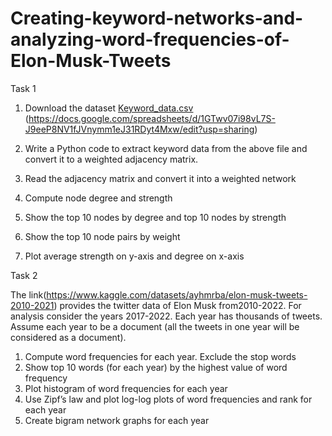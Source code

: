 # Creating-keyword-networks-and-analyzing-word-frequencies-of-Elon-Musk-Tweets

Task 1
1. Download the dataset [Keyword_data.csv](https://github.com/shahkimaya/Creating-keyword-networks-and-analyzing-word-frequencies-of-Elon-Musk-Tweets/files/10289936/Keyword_data.csv)
(https://docs.google.com/spreadsheets/d/1GTwv07i98vL7S-J9eeP8NV1fJVnymm1eJ31RDyt4Mxw/edit?usp=sharing)

2. Write a Python code to extract keyword data from the above file and convert it to a weighted adjacency matrix.
3. Read the adjacency matrix and convert it into a weighted network
4. Compute node degree and strength
5. Show the top 10 nodes by degree and top 10 nodes by strength
6. Show the top 10 node pairs by weight
7. Plot average strength on y-axis and degree on x-axis


Task 2

The link(https://www.kaggle.com/datasets/ayhmrba/elon-musk-tweets-2010-2021) provides the twitter data of Elon Musk from2010-2022. For analysis consider
the years 2017-2022. Each year has thousands of tweets. Assume each year to be a document (all the tweets in one year will be considered as a document).
1. Compute word frequencies for each year. Exclude the stop words
2. Show top 10 words (for each year) by the highest value of word frequency
3. Plot histogram of word frequencies for each year
4. Use Zipf’s law and plot log-log plots of word frequencies and rank for each year
5. Create bigram network graphs for each year

